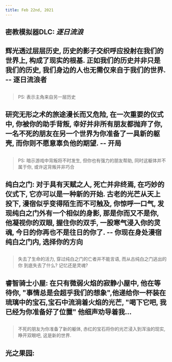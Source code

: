 ```yaml
---
title: Feb 22nd, 2021
---
```


## 密教模拟器DLC: _逐日流浪_
## 辉光透过层层历史, 历史的影子交织呼应投射在我们的世界上, 构成了现实的根基. 正如我们的历史并非只是我们的历史, 我们身边的人也无需仅来自于我们的世界.   -- 逐日流浪者
##
> PS: 表示主角来自另一层历史
## 研究无形之术的旅途漫长而又危险, 在一次重要的仪式中, 你被你的助手背叛, 幸好并非所有朋友都抛弃了你, 一名不死的朋友在另一个世界为你准备了一具新的躯壳, 而你则不愿意辜负他的期望. -- 开局
##
> PS: 暗示游戏中背叛将不时发生, 但你也有强力的朋友帮助, 同时这躯体并不属于你, 或许这背叛并非巧合
## 纯白之门: 对于具有天赋之人, 死亡并非终焉, 在巧妙的仪式下, 它亦可以是一种新的开始.  古老的光芒从天上投下, 漫宿似乎变得陌生而不可触及, 你惊呼一口气, 发现纯白之门外有一个相似的身影, 那是你而又不是你, 他凝视你的双眼, 握住你的双手, 一股寒气浸入你的灵魂, 今日的你再也不是往日的你了. -- 你现在身处漫宿纯白之门内, 选择你的方向
##
> 失去了生命的活力, 穿过纯白之门的亡者并不能言语, 而从古纯白之门逃出的你 到底失去了什么? 记忆还是灵魂?
## 睿智骑士小屋: 在只有微弱火焰的寂静小屋中, 他在等待你, "事情总是会超乎我们的想象",他递给你一杯装在琉璃中的宝石,宝石中流淌着火焰的光芒, "喝下它吧, 我已经为你准备好了位置" 他细声劝导着我...
##
> 不死的朋友为你准备了新的躯体, 赤红的宝石将你的光芒浸入到浑浊的现实, 睁开双眼吧, 这是新的世界.
## 光之果园:
